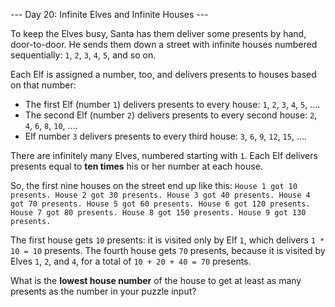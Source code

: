--- Day 20: Infinite Elves and Infinite Houses ---

To keep the Elves busy, Santa has them deliver some presents by hand, 
door-to-door. He sends them down a street with infinite houses numbered 
sequentially: `1`, `2`, `3`, `4`, `5`, and so on.

Each Elf is assigned a number, too, and delivers presents to houses based on 
that number:

 - The first Elf (number `1`) delivers presents to every house: `1`, `2`, `3`, 
`4`, `5`, ....
 - The second Elf (number `2`) delivers presents to every second house: `2`, 
`4`, `6`, `8`, `10`, ....
 - Elf number `3` delivers presents to every third house: `3`, `6`, `9`, `12`, 
`15`, ....


There are infinitely many Elves, numbered starting with `1`. Each Elf delivers 
presents equal to **ten times** his or her number at each house.

So, the first nine houses on the street end up like this:
`House 1 got 10 presents.
House 2 got 30 presents.
House 3 got 40 presents.
House 4 got 70 presents.
House 5 got 60 presents.
House 6 got 120 presents.
House 7 got 80 presents.
House 8 got 150 presents.
House 9 got 130 presents.
`

The first house gets `10` presents: it is visited only by Elf `1`, which 
delivers `1 * 10 = 10` presents. The fourth house gets `70` presents, because 
it is visited by Elves `1`, `2`, and `4`, for a total of `10 + 20 + 40 = 70` 
presents.

What is the **lowest house number** of the house to get at least as many 
presents as the number in your puzzle input?

